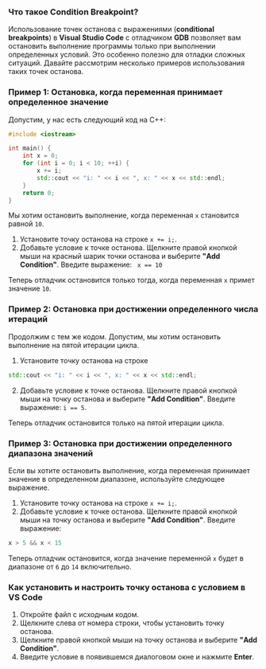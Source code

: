 ### Что такое Condition Breakpoint?

Использование точек останова с выражениями (**conditional breakpoints**) в **Visual Studio Code** с отладчиком **GDB** позволяет вам остановить выполнение программы только при выполнении определенных условий. Это особенно полезно для отладки сложных ситуаций. Давайте рассмотрим несколько примеров использования таких точек останова.

### Пример 1: Остановка, когда переменная принимает определенное значение

Допустим, у нас есть следующий код на C++:

```cpp
#include <iostream>

int main() {
    int x = 0;
    for (int i = 0; i < 10; ++i) {
        x += i;
        std::cout << "i: " << i << ", x: " << x << std::endl;
    }
    return 0;
}
```
Мы хотим остановить выполнение, когда переменная `x` становится равной `10`.

1. Установите точку останова на строке `x += i;`.
2. Добавьте условие к точке останова. Щелкните правой кнопкой мыши на красный шарик точки останова и выберите **"Add Condition"**. Введите выражение:
       ` x == 10`
    
Теперь отладчик остановится только тогда, когда переменная `x` примет значение `10`.

### Пример 2: Остановка при достижении определенного числа итераций

Продолжим с тем же кодом. Допустим, мы хотим остановить выполнение на пятой итерации цикла.

1. Установите точку останова на строке 
```cpp
std::cout << "i: " << i << ", x: " << x << std::endl;
```
2. Добавьте условие к точке останова. Щелкните правой кнопкой мыши на точку останова и выберите **"Add Condition"**. Введите выражение:
       `i == 5`.
    
Теперь отладчик остановится только на пятой итерации цикла.

### Пример 3: Остановка при достижении определенного диапазона значений

Если вы хотите остановить выполнение, когда переменная принимает значение в определенном диапазоне, используйте следующее выражение.

1. Установите точку останова на строке `x += i;`.
2. Добавьте условие к точке останова. Щелкните правой кнопкой мыши на точку останова и выберите **"Add Condition"**. Введите выражение:
```cpp
x > 5 && x < 15
```
Теперь отладчик остановится, когда значение переменной `x` будет в диапазоне от `6` до `14` включительно.

### Как установить и настроить точку останова с условием в VS Code

1. Откройте файл с исходным кодом.
2. Щелкните слева от номера строки, чтобы установить точку останова.
3. Щелкните правой кнопкой мыши на точку останова и выберите **"Add Condition"**.
4. Введите условие в появившемся диалоговом окне и нажмите **Enter**.
